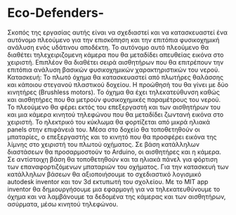 # Eco-Defenders-
Σκοπός της εργασίας αυτής είναι να σχεδιαστεί και να κατασκευαστεί ένα αυτόνομο πλεούμενο για την επισκόπηση και  την επιτόπια φυσικοχημική ανάλυση ενός υδάτινου αποδέκτη. Το αυτόνομο αυτό πλεούμενο θα διαθέτει τηλεχειριζομενη κάμερα που θα μεταδίδει απευθείας εικόνα στο χειριστή. Επιπλέον θα διαθέτει σειρά αισθητήρων που θα επιτρέπουν την επιτόπια ανάλυση βασικών φυσικοχημικών χαρακτηριστικών του νερού. Κατασκευή: Το πλωτό όχημα θα κατασκευαστεί από πλωτήρες θαλάσσης και κάποιου στεγανού πλαστικού δοχείου. Η προώθησή του θα γίνει με δύο κινητήρες (Brushless motors). Το όχημα θα έχει τηλεκατεύθυνση καθώς και αισθητήρες που θα μετρούν φυσικοχημικές παραμέτρους του νερού. Το πλεούμενο θα φέρει εκτός του επεξεργαστή και των αισθητήρων του και μια κάμερα κινητού τηλεφώνου που θα μεταδίδει  ζωντανή εικόνα στο χειριστή. Το ηλεκτρικό του κύκλωμα θα φορτίζεται από μικρά ηλιακά panels στην επιφάνειά του. Μέσα στο δοχείο θα τοποθετηθούν οι μπαταρίες, ο επεξεργαστής και το κινητό που θα προσφέρει εικόνα της λίμνης στο χειριστή του πλωτού οχήματος. Σε βάση κατάλληλων διαστάσεων θα προσαρμοστούν το Arduino, οι αισθητήρες και η κάμερα. Σε αντίστοιχη βάση θα τοποθετηθούν και τα ηλιακά πάνελ για φόρτιση των επαναφορτιζόμενων μπαταριών του οχήματος. Για την κατασκευή των κατάλληλων βάσεων θα αξιοποιήσουμε το σχεδιαστικό λογισμικό autodesk inventor και τον 3d εκτυπωτή του σχολείου. Με το MIT app inventor θα δημιουργήσουμε μια εφαρμογή για να τηλεκατευθύνουμε το όχημα και να λαμβάνουμε τα δεδομένα της κάμερας και των αισθητήρων, ασύρματα, μέσω κινητού τηλεφώνου. 
